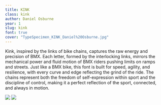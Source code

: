 ```yaml
---
title: KINK
class: kink
author: Daniel Osburne
year: 1
slug: kink
font: true
cover: "TypeSpecimen_KINK_Daniel%20Osburne.jpg"
---
```


Kink, inspired by the links of bike chains, captures the raw energy and precision of BMX. Each letter, formed by the interlocking links, mirrors the mechanical power and fluid motion of BMX riders pushing limits on ramps and streets. Just like a BMX bike, this font is built for speed, agility, and resilience, with every curve and edge reflecting the grind of the ride. The chains represent both the freedom of self-expression within sport and the discipline of control, making it a perfect reflection of the sport,  connected, and always in motion.

![](/images/TypeSpecimen_KINK_Daniel%20Osburne.jpg)
![](/images/Sideview.BMX_Daniel%20Osburne.jpg)